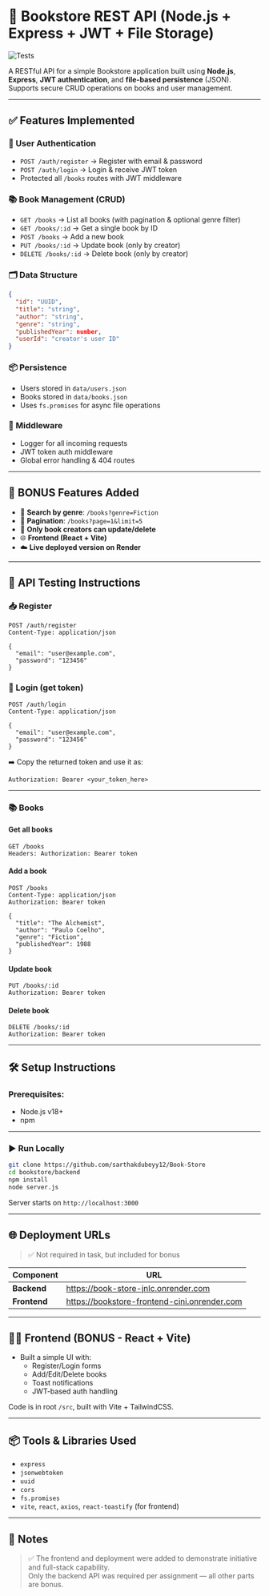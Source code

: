 # 📘 Bookstore REST API (Node.js + Express + JWT + File Storage)
![Tests](https://img.shields.io/badge/tests-passing-brightgreen)

A RESTful API for a simple Bookstore application built using **Node.js**, **Express**, **JWT authentication**, and **file-based persistence** (JSON).  
Supports secure CRUD operations on books and user management.

---

## ✅ Features Implemented

### 🔐 User Authentication
- `POST /auth/register` → Register with email & password
- `POST /auth/login` → Login & receive JWT token
- Protected all `/books` routes with JWT middleware

### 📚 Book Management (CRUD)
- `GET /books` → List all books (with pagination & optional genre filter)
- `GET /books/:id` → Get a single book by ID
- `POST /books` → Add a new book
- `PUT /books/:id` → Update book (only by creator)
- `DELETE /books/:id` → Delete book (only by creator)

### 🗂 Data Structure

```json
{
  "id": "UUID",
  "title": "string",
  "author": "string",
  "genre": "string",
  "publishedYear": number,
  "userId": "creator's user ID"
}
```

### 📦 Persistence
- Users stored in `data/users.json`
- Books stored in `data/books.json`
- Uses `fs.promises` for async file operations

### 🧩 Middleware
- Logger for all incoming requests
- JWT token auth middleware
- Global error handling & 404 routes

---

## 🚀 BONUS Features Added

- 🔎 **Search by genre**: `/books?genre=Fiction`
- 📄 **Pagination**: `/books?page=1&limit=5`
- 🧠 **Only book creators can update/delete**
- 🌐 **Frontend (React + Vite)**  
- ☁️ **Live deployed version on Render**

---

## 🧪 API Testing Instructions

### 📥 Register

```http
POST /auth/register
Content-Type: application/json

{
  "email": "user@example.com",
  "password": "123456"
}
```

### 🔐 Login (get token)

```http
POST /auth/login
Content-Type: application/json

{
  "email": "user@example.com",
  "password": "123456"
}
```

➡️ Copy the returned token and use it as:

```http
Authorization: Bearer <your_token_here>
```

---

### 📚 Books

#### Get all books
```http
GET /books
Headers: Authorization: Bearer token
```

#### Add a book
```http
POST /books
Content-Type: application/json
Authorization: Bearer token

{
  "title": "The Alchemist",
  "author": "Paulo Coelho",
  "genre": "Fiction",
  "publishedYear": 1988
}
```

#### Update book
```http
PUT /books/:id
Authorization: Bearer token
```

#### Delete book
```http
DELETE /books/:id
Authorization: Bearer token
```

---

## 🛠️ Setup Instructions

### Prerequisites:
- Node.js v18+
- npm

---

### ▶️ Run Locally

```bash
git clone https://github.com/sarthakdubeyy12/Book-Store
cd bookstore/backend
npm install
node server.js
```

Server starts on `http://localhost:3000`

---

## 🌐 Deployment URLs

> ✅ Not required in task, but included for bonus

| Component   | URL                                               |
|-------------|---------------------------------------------------|
| **Backend** | https://book-store-jnlc.onrender.com              |
| **Frontend**| https://bookstore-frontend-cini.onrender.com      |

---

## 👨‍💻 Frontend (BONUS - React + Vite)

- Built a simple UI with:
  - Register/Login forms
  - Add/Edit/Delete books
  - Toast notifications
  - JWT-based auth handling

Code is in root `/src`, built with Vite + TailwindCSS.

---

## 📦 Tools & Libraries Used

- `express`
- `jsonwebtoken`
- `uuid`
- `cors`
- `fs.promises`
- `vite`, `react`, `axios`, `react-toastify` (for frontend)

---

## 📜 Notes

> ✅ The frontend and deployment were added to demonstrate initiative and full-stack capability.  
> Only the backend API was required per assignment — all other parts are bonus.
